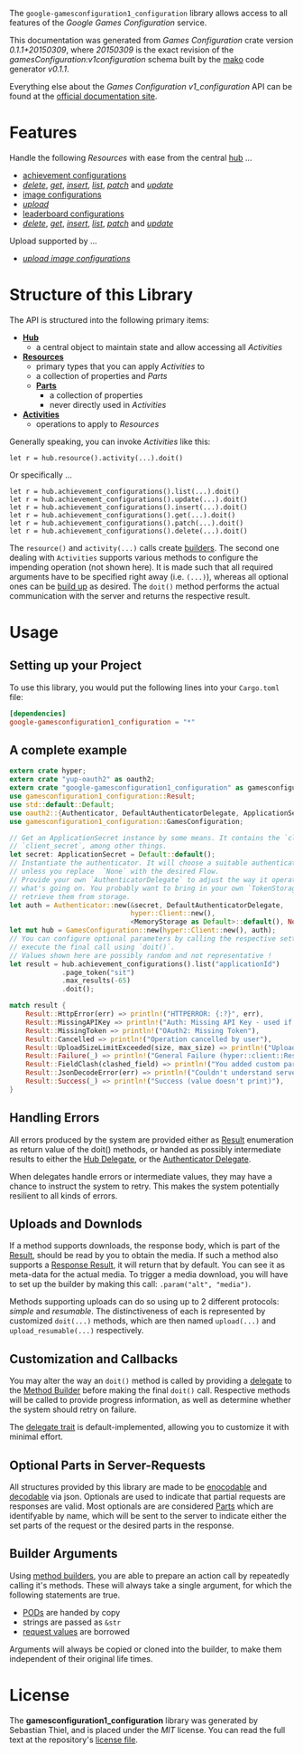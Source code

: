 <!---
DO NOT EDIT !
This file was generated automatically from 'src/mako/README.md.mako'
DO NOT EDIT !
-->
The `google-gamesconfiguration1_configuration` library allows access to all features of the *Google Games Configuration* service.

This documentation was generated from *Games Configuration* crate version *0.1.1+20150309*, where *20150309* is the exact revision of the *gamesConfiguration:v1configuration* schema built by the [mako](http://www.makotemplates.org/) code generator *v0.1.1*.

Everything else about the *Games Configuration* *v1_configuration* API can be found at the
[official documentation site](https://developers.google.com/games/services).
# Features

Handle the following *Resources* with ease from the central [hub](http://byron.github.io/google-apis-rs/google-gamesconfiguration1_configuration/struct.GamesConfiguration.html) ... 

* [achievement configurations](http://byron.github.io/google-apis-rs/google-gamesconfiguration1_configuration/struct.AchievementConfiguration.html)
 * [*delete*](http://byron.github.io/google-apis-rs/google-gamesconfiguration1_configuration/struct.AchievementConfigurationDeleteCall.html), [*get*](http://byron.github.io/google-apis-rs/google-gamesconfiguration1_configuration/struct.AchievementConfigurationGetCall.html), [*insert*](http://byron.github.io/google-apis-rs/google-gamesconfiguration1_configuration/struct.AchievementConfigurationInsertCall.html), [*list*](http://byron.github.io/google-apis-rs/google-gamesconfiguration1_configuration/struct.AchievementConfigurationListCall.html), [*patch*](http://byron.github.io/google-apis-rs/google-gamesconfiguration1_configuration/struct.AchievementConfigurationPatchCall.html) and [*update*](http://byron.github.io/google-apis-rs/google-gamesconfiguration1_configuration/struct.AchievementConfigurationUpdateCall.html)
* [image configurations](http://byron.github.io/google-apis-rs/google-gamesconfiguration1_configuration/struct.ImageConfiguration.html)
 * [*upload*](http://byron.github.io/google-apis-rs/google-gamesconfiguration1_configuration/struct.ImageConfigurationUploadCall.html)
* [leaderboard configurations](http://byron.github.io/google-apis-rs/google-gamesconfiguration1_configuration/struct.LeaderboardConfiguration.html)
 * [*delete*](http://byron.github.io/google-apis-rs/google-gamesconfiguration1_configuration/struct.LeaderboardConfigurationDeleteCall.html), [*get*](http://byron.github.io/google-apis-rs/google-gamesconfiguration1_configuration/struct.LeaderboardConfigurationGetCall.html), [*insert*](http://byron.github.io/google-apis-rs/google-gamesconfiguration1_configuration/struct.LeaderboardConfigurationInsertCall.html), [*list*](http://byron.github.io/google-apis-rs/google-gamesconfiguration1_configuration/struct.LeaderboardConfigurationListCall.html), [*patch*](http://byron.github.io/google-apis-rs/google-gamesconfiguration1_configuration/struct.LeaderboardConfigurationPatchCall.html) and [*update*](http://byron.github.io/google-apis-rs/google-gamesconfiguration1_configuration/struct.LeaderboardConfigurationUpdateCall.html)


Upload supported by ...

* [*upload image configurations*](http://byron.github.io/google-apis-rs/google-gamesconfiguration1_configuration/struct.ImageConfigurationUploadCall.html)



# Structure of this Library

The API is structured into the following primary items:

* **[Hub](http://byron.github.io/google-apis-rs/google-gamesconfiguration1_configuration/struct.GamesConfiguration.html)**
    * a central object to maintain state and allow accessing all *Activities*
* **[Resources](http://byron.github.io/google-apis-rs/google-gamesconfiguration1_configuration/trait.Resource.html)**
    * primary types that you can apply *Activities* to
    * a collection of properties and *Parts*
    * **[Parts](http://byron.github.io/google-apis-rs/google-gamesconfiguration1_configuration/trait.Part.html)**
        * a collection of properties
        * never directly used in *Activities*
* **[Activities](http://byron.github.io/google-apis-rs/google-gamesconfiguration1_configuration/trait.CallBuilder.html)**
    * operations to apply to *Resources*

Generally speaking, you can invoke *Activities* like this:

```Rust,ignore
let r = hub.resource().activity(...).doit()
```

Or specifically ...

```ignore
let r = hub.achievement_configurations().list(...).doit()
let r = hub.achievement_configurations().update(...).doit()
let r = hub.achievement_configurations().insert(...).doit()
let r = hub.achievement_configurations().get(...).doit()
let r = hub.achievement_configurations().patch(...).doit()
let r = hub.achievement_configurations().delete(...).doit()
```

The `resource()` and `activity(...)` calls create [builders][builder-pattern]. The second one dealing with `Activities` 
supports various methods to configure the impending operation (not shown here). It is made such that all required arguments have to be 
specified right away (i.e. `(...)`), whereas all optional ones can be [build up][builder-pattern] as desired.
The `doit()` method performs the actual communication with the server and returns the respective result.

# Usage

## Setting up your Project

To use this library, you would put the following lines into your `Cargo.toml` file:

```toml
[dependencies]
google-gamesconfiguration1_configuration = "*"
```

## A complete example

```Rust
extern crate hyper;
extern crate "yup-oauth2" as oauth2;
extern crate "google-gamesconfiguration1_configuration" as gamesconfiguration1_configuration;
use gamesconfiguration1_configuration::Result;
use std::default::Default;
use oauth2::{Authenticator, DefaultAuthenticatorDelegate, ApplicationSecret, MemoryStorage};
use gamesconfiguration1_configuration::GamesConfiguration;

// Get an ApplicationSecret instance by some means. It contains the `client_id` and 
// `client_secret`, among other things.
let secret: ApplicationSecret = Default::default();
// Instantiate the authenticator. It will choose a suitable authentication flow for you, 
// unless you replace  `None` with the desired Flow.
// Provide your own `AuthenticatorDelegate` to adjust the way it operates and get feedback about 
// what's going on. You probably want to bring in your own `TokenStorage` to persist tokens and
// retrieve them from storage.
let auth = Authenticator::new(&secret, DefaultAuthenticatorDelegate,
                              hyper::Client::new(),
                              <MemoryStorage as Default>::default(), None);
let mut hub = GamesConfiguration::new(hyper::Client::new(), auth);
// You can configure optional parameters by calling the respective setters at will, and
// execute the final call using `doit()`.
// Values shown here are possibly random and not representative !
let result = hub.achievement_configurations().list("applicationId")
             .page_token("sit")
             .max_results(-65)
             .doit();

match result {
    Result::HttpError(err) => println!("HTTPERROR: {:?}", err),
    Result::MissingAPIKey => println!("Auth: Missing API Key - used if there are no scopes"),
    Result::MissingToken => println!("OAuth2: Missing Token"),
    Result::Cancelled => println!("Operation cancelled by user"),
    Result::UploadSizeLimitExceeded(size, max_size) => println!("Upload size too big: {} of {}", size, max_size),
    Result::Failure(_) => println!("General Failure (hyper::client::Response doesn't print)"),
    Result::FieldClash(clashed_field) => println!("You added custom parameter which is part of builder: {:?}", clashed_field),
    Result::JsonDecodeError(err) => println!("Couldn't understand server reply - maybe API needs update: {:?}", err),
    Result::Success(_) => println!("Success (value doesn't print)"),
}

```
## Handling Errors

All errors produced by the system are provided either as [Result](http://byron.github.io/google-apis-rs/google-gamesconfiguration1_configuration/enum.Result.html) enumeration as return value of 
the doit() methods, or handed as possibly intermediate results to either the 
[Hub Delegate](http://byron.github.io/google-apis-rs/google-gamesconfiguration1_configuration/trait.Delegate.html), or the [Authenticator Delegate](http://byron.github.io/google-apis-rs/google-gamesconfiguration1_configuration/../yup-oauth2/trait.AuthenticatorDelegate.html).

When delegates handle errors or intermediate values, they may have a chance to instruct the system to retry. This 
makes the system potentially resilient to all kinds of errors.

## Uploads and Downlods
If a method supports downloads, the response body, which is part of the [Result](http://byron.github.io/google-apis-rs/google-gamesconfiguration1_configuration/enum.Result.html), should be
read by you to obtain the media.
If such a method also supports a [Response Result](http://byron.github.io/google-apis-rs/google-gamesconfiguration1_configuration/trait.ResponseResult.html), it will return that by default.
You can see it as meta-data for the actual media. To trigger a media download, you will have to set up the builder by making
this call: `.param("alt", "media")`.

Methods supporting uploads can do so using up to 2 different protocols: 
*simple* and *resumable*. The distinctiveness of each is represented by customized 
`doit(...)` methods, which are then named `upload(...)` and `upload_resumable(...)` respectively.

## Customization and Callbacks

You may alter the way an `doit()` method is called by providing a [delegate](http://byron.github.io/google-apis-rs/google-gamesconfiguration1_configuration/trait.Delegate.html) to the 
[Method Builder](http://byron.github.io/google-apis-rs/google-gamesconfiguration1_configuration/trait.CallBuilder.html) before making the final `doit()` call. 
Respective methods will be called to provide progress information, as well as determine whether the system should 
retry on failure.

The [delegate trait](http://byron.github.io/google-apis-rs/google-gamesconfiguration1_configuration/trait.Delegate.html) is default-implemented, allowing you to customize it with minimal effort.

## Optional Parts in Server-Requests

All structures provided by this library are made to be [enocodable](http://byron.github.io/google-apis-rs/google-gamesconfiguration1_configuration/trait.RequestValue.html) and 
[decodable](http://byron.github.io/google-apis-rs/google-gamesconfiguration1_configuration/trait.ResponseResult.html) via json. Optionals are used to indicate that partial requests are responses are valid.
Most optionals are are considered [Parts](http://byron.github.io/google-apis-rs/google-gamesconfiguration1_configuration/trait.Part.html) which are identifyable by name, which will be sent to 
the server to indicate either the set parts of the request or the desired parts in the response.

## Builder Arguments

Using [method builders](http://byron.github.io/google-apis-rs/google-gamesconfiguration1_configuration/trait.CallBuilder.html), you are able to prepare an action call by repeatedly calling it's methods.
These will always take a single argument, for which the following statements are true.

* [PODs][wiki-pod] are handed by copy
* strings are passed as `&str`
* [request values](http://byron.github.io/google-apis-rs/google-gamesconfiguration1_configuration/trait.RequestValue.html) are borrowed

Arguments will always be copied or cloned into the builder, to make them independent of their original life times.

[wiki-pod]: http://en.wikipedia.org/wiki/Plain_old_data_structure
[builder-pattern]: http://en.wikipedia.org/wiki/Builder_pattern
[google-go-api]: https://github.com/google/google-api-go-client

# License
The **gamesconfiguration1_configuration** library was generated by Sebastian Thiel, and is placed 
under the *MIT* license.
You can read the full text at the repository's [license file][repo-license].

[repo-license]: https://github.com/Byron/google-apis-rs/LICENSE.md
